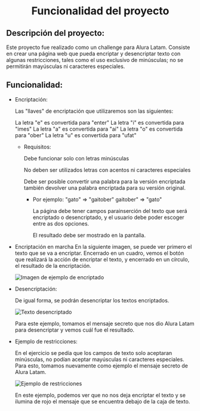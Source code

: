 <h1 align="center">Funcionalidad del proyecto</h1>


## Descripción del proyecto:
Este proyecto fue realizado como un challenge para Alura Latam. Consiste en crear una página web que pueda encriptar y desencriptar texto con algunas restricciones, tales como el uso exclusivo de minúsculas; no se permitirán mayúsculas ni caracteres especiales.

## Funcionalidad:

- Encriptación:

  Las "llaves" de encriptación que utilizaremos son las siguientes:

  La letra "e" es convertida para "enter"
  La letra "i" es convertida para "imes"
  La letra "a" es convertida para "ai"
  La letra "o" es convertida para "ober"
  La letra "u" es convertida para "ufat"

  - Requisitos:

      Debe funcionar solo con letras minúsculas

      No deben ser utilizados letras con acentos ni caracteres especiales

      Debe ser posible convertir una palabra para la versión encriptada también devolver una palabra encriptada para su versión original.

      - Por ejemplo:
          "gato" => "gaitober"
          gaitober" => "gato"

        La página debe tener campos parainserción del texto que será encriptado o desencriptado, y el usuario debe poder escoger entre as dos opciones.

        El resultado debe ser mostrado en la pantalla.
- Encriptación en marcha
    En la siguiente imagen, se puede ver primero el texto que se va a encriptar. Encerrado en un cuadro, vemos el botón que realizará la acción de encriptar el texto, y encerrado en un círculo, el resultado de la encriptación.
  
    ![Imagen de ejemplo de encriptado](https://github.com/user-attachments/assets/1b688703-5f59-4a60-bf87-19170104c03c)

- Desencriptación:

    De igual forma, se podrán desencriptar los textos encriptados.
  
    ![Texto desencriptado](https://github.com/user-attachments/assets/ea1ab13f-7e01-477f-8acc-bd101c49e130)

    Para este ejemplo, tomamos el mensaje secreto que nos dio Alura Latam para desencriptar y vemos cuál fue el resultado.

- Ejemplo de restricciones:

    En el ejercicio se pedía que los campos de texto solo aceptaran minúsculas, no podían aceptar mayúsculas ni caracteres especiales. Para esto, tomamos nuevamente como ejemplo el mensaje secreto de Alura Latam.

    ![Ejemplo de restricciones](https://github.com/user-attachments/assets/379ce33b-1196-4ec0-9fff-bcf3f6825b25)

    En este ejemplo, podemos ver que no nos deja encriptar el texto y se ilumina de rojo el mensaje que se encuentra debajo de la caja de texto.
